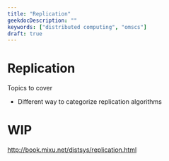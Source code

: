 ```yaml
---
title: "Replication"
geekdocDescription: ""
keywords: ["distributed computing", "omscs"]
draft: true
---
```

# Replication

Topics to cover

* Different way to categorize replication algorithms



# WIP

http://book.mixu.net/distsys/replication.html


